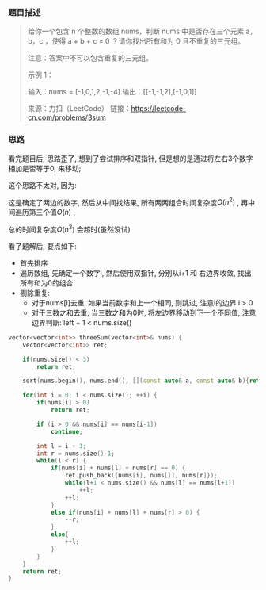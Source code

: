 ### 题目描述

> 给你一个包含 n 个整数的数组 nums，判断 nums 中是否存在三个元素 a，b，c ，使得 a + b + c = 0 ？请你找出所有和为 0 且不重复的三元组。
>
> 注意：答案中不可以包含重复的三元组。
>
>  
>
> 示例 1：
>
> 输入：nums = [-1,0,1,2,-1,-4]
> 输出：[[-1,-1,2],[-1,0,1]]
>
> 来源：力扣（LeetCode）
> 链接：https://leetcode-cn.com/problems/3sum

### 思路

看完题目后, 思路歪了, 想到了尝试排序和双指针, 但是想的是通过将左右3个数字相加是否等于0, 来移动;

这个思路不太对, 因为: 

这是确定了两边的数字, 然后从中间找结果,  所有两两组合时间复杂度$O(n^2)$ , 再中间遍历第三个值$O(n)$ ,  

总的时间复杂度$O(n^3)$ 会超时(虽然没试)



看了题解后, 要点如下:

- 首先排序
- 遍历数组, 先确定一个数字i, 然后使用双指针, 分别从i+1 和 右边界收敛, 找出所有和为0的组合
- 剔除重复: 
  - 对于nums[i]去重, 如果当前数字和上一个相同, 则跳过, 注意i的边界 i > 0
  - 对于三数之和去重, 当三数之和为0时,  将左边界移动到下一个不同值, 注意边界判断: left + 1 < nums.size()



``` c++
vector<vector<int>> threeSum(vector<int>& nums) {
    vector<vector<int>> ret;

    if(nums.size() < 3)
        return ret;

    sort(nums.begin(), nums.end(), [](const auto& a, const auto& b){return a < b;});

    for(int i = 0; i < nums.size(); ++i) {
        if(nums[i] > 0) 
            return ret;

        if (i > 0 && nums[i] == nums[i-1])
            continue;

        int l = i + 1;
        int r = nums.size()-1;
        while(l < r) {
            if(nums[i] + nums[l] + nums[r] == 0) {
                ret.push_back({nums[i], nums[l], nums[r]});
                while(l+1 < nums.size() && nums[l] == nums[l+1]) 
                    ++l;
                ++l;
            }
            else if(nums[i] + nums[l] + nums[r] > 0) {
                --r;
            }
            else{
                ++l;
            }
        }
    }
    return ret;
}
```


